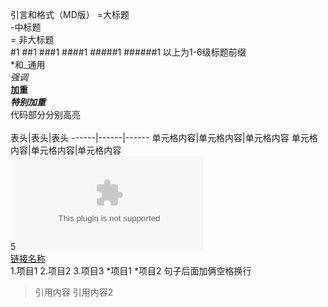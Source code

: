 引言和格式（MD版）
=大标题  
-中标题  
= 非大标题  
#1
##1
###1
####1
#####1
######1
以上为1-6级标题前缀  
*和_通用  
*强调*  
**加重**  
***特别加重***  
代码部分分别高亮  
<hello world>  
表头|表头|表头
------|------|------
单元格内容|单元格内容|单元格内容
单元格内容|单元格内容|单元格内容  
5![图片名称](www.tupianwangzhi.com)  
[链接名称](www.lianjiewangzhi.com)  
1.项目1
2.项目2
3.项目3
 *项目1
 *项目2
句子后面加俩空格换行
>引用内容
>引用内容2